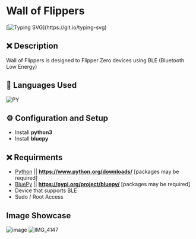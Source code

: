 # Wall of Flippers
[![Typing SVG](https://readme-typing-svg.herokuapp.com?font=Fira+Code&weight=1&duration=2000&pause=1000&color=F70000&width=435&lines=Have+Questions%3F;Feel+free+to+contact+me!)](https://git.io/typing-svg)


## ❌ Description
Wall of Flippers is designed to Flipper Zero devices using BLE (Bluetooth Low Energy)


## 🔨 Languages Used
![PY](https://custom-icon-badges.herokuapp.com/badge/Python-black.svg?logo=python&logoColor=orange)

## ⚙️ Configuration and Setup
  - Install **python3**
  - Install **bluepy**
  
  
  
## ❌ Requirments
- [Python](https://www.python.org/downloads/) || **https://www.python.org/downloads/** [packages may be required]
- [BluePy](https://pypi.org/project/bluepy/) || **https://pypi.org/project/bluepy/** [packages may be required]
- Device that supports BLE
- Sudo / Root Access


## Image Showcase
![image](https://github.com/K3YOMI/Wall-of-Flippers/assets/54733885/7dc3e456-4461-4f60-83b9-62080b451ac0)
![IMG_4147](https://github.com/K3YOMI/Wall-of-Flippers/assets/54733885/5ee410f2-3df3-4739-82a3-78d248612a5b)

